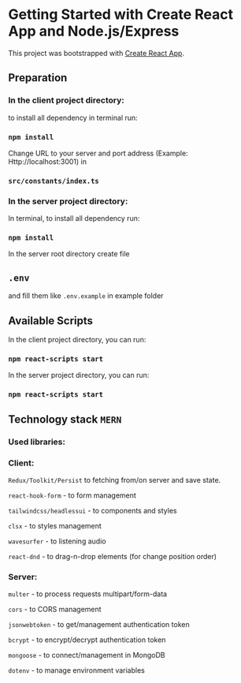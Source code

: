 # Getting Started with Create React App and Node.js/Express

This project was bootstrapped with [Create React App](https://github.com/facebook/create-react-app).

## Preparation

### In the client project directory: 
to install all dependency in terminal run:
### `npm install` 
Change URL to your server and port address (Example: Http://localhost:3001) in
### `src/constants/index.ts`

### In the server project directory:

In terminal, to install all dependency run: 
### `npm install` 

In the server root directory create file
## `.env` 
 and fill them like `.env.example` in example folder

## Available Scripts
In the client project directory, you can run:

### `npm react-scripts start`

In the server project directory, you can run:

### `npm react-scripts start`

## Technology stack `MERN` 
### Used libraries:
### Client:

`Redux/Toolkit/Persist` to fetching from/on server and save state.

`react-hook-form` - to form management

`tailwindcss/headlessui` - to components and styles

`clsx` - to styles management 

`wavesurfer` - to listening audio

`react-dnd` - to drag-n-drop elements (for change position order)

### Server: 

`multer` - to process requests multipart/form-data

`cors` - to CORS management

`jsonwebtoken` - to get/management authentication token

`bcrypt` - to encrypt/decrypt authentication token

`mongoose` - to connect/management in MongoDB

`dotenv` - to manage environment variables






